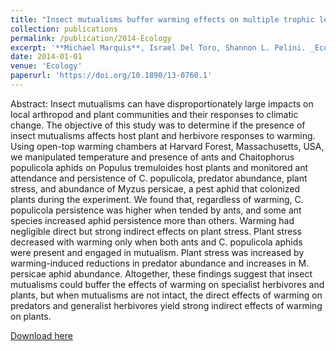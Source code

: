 ```yaml
---
title: "Insect mutualisms buffer warming effects on multiple trophic levels"
collection: publications
permalink: /publication/2014-Ecology
excerpt: '**Michael Marquis**, Israel Del Toro, Shannon L. Pelini. _Ecology_ 95(1) (2014): 9-13'
date: 2014-01-01
venue: 'Ecology'
paperurl: 'https://doi.org/10.1890/13-0760.1'
---
```


Abstract: Insect mutualisms can have disproportionately large impacts on local arthropod and plant communities and their responses to climatic change. The objective of this study was to determine if the presence of insect mutualisms affects host plant and herbivore responses to warming. Using open-top warming chambers at Harvard Forest, Massachusetts, USA, we manipulated temperature and presence of ants and Chaitophorus populicola aphids on Populus tremuloides host plants and monitored ant attendance and persistence of C. populicola, predator abundance, plant stress, and abundance of Myzus persicae, a pest aphid that colonized plants during the experiment. We found that, regardless of warming, C. populicola persistence was higher when tended by ants, and some ant species increased aphid persistence more than others. Warming had negligible direct but strong indirect effects on plant stress. Plant stress decreased with warming only when both ants and C. populicola aphids were present and engaged in mutualism. Plant stress was increased by warming-induced reductions in predator abundance and increases in M. persicae aphid abundance. Altogether, these findings suggest that insect mutualisms could buffer the effects of warming on specialist herbivores and plants, but when mutualisms are not intact, the direct effects of warming on predators and generalist herbivores yield strong indirect effects of warming on plants.

[Download here](https://doi.org/10.1890/13-0760.1)
